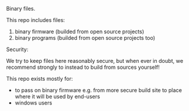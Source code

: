 Binary files.

This repo includes files:

1) binary firmware (builded from open source projects)
2) binary programs (builded from open source projects too)

Security:

We try to keep files here reasonably secure, but when ever in doubt,
we recommend strongly to instead to build from sources yourself!

This repo exists mostly for:
- to pass on binary firmware e.g. from more secure build site to place where it will be used by end-users
- windows users


